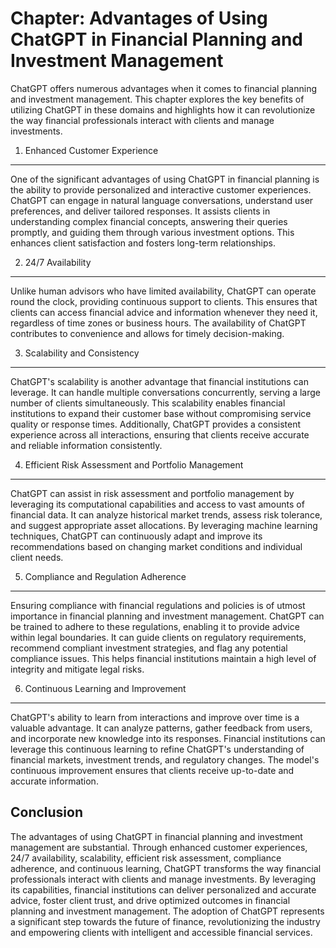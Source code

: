 Chapter: Advantages of Using ChatGPT in Financial Planning and Investment Management
====================================================================================

ChatGPT offers numerous advantages when it comes to financial planning and investment management. This chapter explores the key benefits of utilizing ChatGPT in these domains and highlights how it can revolutionize the way financial professionals interact with clients and manage investments.

1. Enhanced Customer Experience
-------------------------------

One of the significant advantages of using ChatGPT in financial planning is the ability to provide personalized and interactive customer experiences. ChatGPT can engage in natural language conversations, understand user preferences, and deliver tailored responses. It assists clients in understanding complex financial concepts, answering their queries promptly, and guiding them through various investment options. This enhances client satisfaction and fosters long-term relationships.

2. 24/7 Availability
--------------------

Unlike human advisors who have limited availability, ChatGPT can operate round the clock, providing continuous support to clients. This ensures that clients can access financial advice and information whenever they need it, regardless of time zones or business hours. The availability of ChatGPT contributes to convenience and allows for timely decision-making.

3. Scalability and Consistency
------------------------------

ChatGPT's scalability is another advantage that financial institutions can leverage. It can handle multiple conversations concurrently, serving a large number of clients simultaneously. This scalability enables financial institutions to expand their customer base without compromising service quality or response times. Additionally, ChatGPT provides a consistent experience across all interactions, ensuring that clients receive accurate and reliable information consistently.

4. Efficient Risk Assessment and Portfolio Management
-----------------------------------------------------

ChatGPT can assist in risk assessment and portfolio management by leveraging its computational capabilities and access to vast amounts of financial data. It can analyze historical market trends, assess risk tolerance, and suggest appropriate asset allocations. By leveraging machine learning techniques, ChatGPT can continuously adapt and improve its recommendations based on changing market conditions and individual client needs.

5. Compliance and Regulation Adherence
--------------------------------------

Ensuring compliance with financial regulations and policies is of utmost importance in financial planning and investment management. ChatGPT can be trained to adhere to these regulations, enabling it to provide advice within legal boundaries. It can guide clients on regulatory requirements, recommend compliant investment strategies, and flag any potential compliance issues. This helps financial institutions maintain a high level of integrity and mitigate legal risks.

6. Continuous Learning and Improvement
--------------------------------------

ChatGPT's ability to learn from interactions and improve over time is a valuable advantage. It can analyze patterns, gather feedback from users, and incorporate new knowledge into its responses. Financial institutions can leverage this continuous learning to refine ChatGPT's understanding of financial markets, investment trends, and regulatory changes. The model's continuous improvement ensures that clients receive up-to-date and accurate information.

Conclusion
----------

The advantages of using ChatGPT in financial planning and investment management are substantial. Through enhanced customer experiences, 24/7 availability, scalability, efficient risk assessment, compliance adherence, and continuous learning, ChatGPT transforms the way financial professionals interact with clients and manage investments. By leveraging its capabilities, financial institutions can deliver personalized and accurate advice, foster client trust, and drive optimized outcomes in financial planning and investment management. The adoption of ChatGPT represents a significant step towards the future of finance, revolutionizing the industry and empowering clients with intelligent and accessible financial services.
